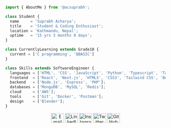 ```js
import { AboutMe } from '@acsuprabh';

class Student {
  name     = 'Suprabh Acharya';
  title    = 'Student & Coding Enthusiast';
  location = 'Kathmandu, Nepal';
  uptime   = '15 yrs 3 months 8 days';
}

class CurrentlyLearning extends Grade10 {
  current = ['C programming', 'QBASIC']
}

class Skills extends SoftwareEngineer {
  languages = ['HTML', 'CSS', 'JavaScript', 'Python', 'Typescript', 'Tailwind CSS', 'NextJS', 'React'];
  frontend  = ['React', 'Next.js', 'HTML5', 'CSS3', 'Tailwind CSS', 'Bootstrap', 'GSAP', 'Three.js'];
  backend   = ['Node.js', 'Express', 'PHP'];
  databases = ['MongoDB', 'MySQL', 'Redis'];
  cloud     = ['AWS'];
  tools     = ['Git', 'Docker', 'Postman'];
  design    = ['Blender'];
}

```
<p align="center">
<a href="mailto:fizasayyed.se@gmail.com"><img src="https://github.com/simple-icons/simple-icons/blob/develop/icons/gmail.svg" alt="Email" height="30" width="40" /></a>
<a href="https://linkedin.com/in/fizasayyed7" target="_blank"><img src="https://raw.githubusercontent.com/rahuldkjain/github-profile-readme-generator/master/src/images/icons/Social/linked-in-alt.svg" alt="LinkedIn" height="30" width="40" /></a>
<a href="https://instagram.com/_fiza.sayyed_" target="_blank"><img src="https://raw.githubusercontent.com/rahuldkjain/github-profile-readme-generator/master/src/images/icons/Social/instagram.svg" alt="Instagram" height="30" width="40" /></a>
<a href="https://twitter.com/fizasayyed7" target="_blank"><img src="https://raw.githubusercontent.com/rahuldkjain/github-profile-readme-generator/master/src/images/icons/Social/twitter.svg" alt="Twitter" height="30" width="40" /></a>
<a href="https://github.com/fizasayyed" target="_blank"><img src="https://raw.githubusercontent.com/rahuldkjain/github-profile-readme-generator/master/src/images/icons/Social/github.svg" alt="GitHub" height="30" width="40" /></a>
</p>
